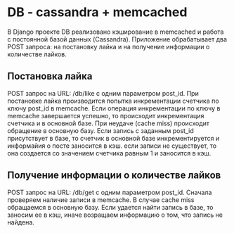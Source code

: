 # DB - cassandra + memcached

В Django проекте DB реализовано кэширование в memcached и работа с постоянной базой данных (Cassandra).
Приложение обрабатывает два POST запроса: на постановку лайка и на получение информации о количестве лайков.

## Постановка лайка

POST запрос на URL: /db/like с одним параметром post_id.
При постановке лайка производится попытка инкрементации счетчика по ключу post_id в memcache. Если операция инкрементации по ключу в memcache завершается успешно, то происходит инкрементация счетчика и в основной базе. При неудаче (cache miss) происходит обращение в основную базу. Если запись с заданным post_id присутствует в базе, то счетчик в основной базе инкрементируется и информайия о посте заносится в кэш. если записи не существует, то она создается со значением счетчика равным 1 и заносится в кэш.

## Получение информации о количестве лайков

POST запрос на URL: /db/get с одним параметром post_id.
Сначала проверяем наличие записи в memcache. В случае cache miss обращаемся в основную базу. Если удается найти запись в базе, то заносим ее в кэш, иначе возращаем информацию о том, что запись не найдена.
